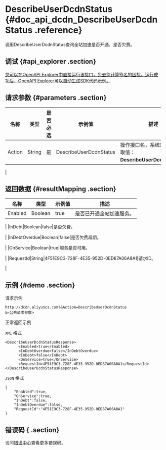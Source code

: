 # DescribeUserDcdnStatus {#doc_api_dcdn_DescribeUserDcdnStatus .reference}

调用DescribeUserDcdnStatus查询全站加速是否开通，是否欠费。

## 调试 {#api_explorer .section}

[您可以在OpenAPI Explorer中直接运行该接口，免去您计算签名的困扰。运行成功后，OpenAPI Explorer可以自动生成SDK代码示例。](https://api.aliyun.com/#product=dcdn&api=DescribeUserDcdnStatus&type=RPC&version=2018-01-15)

## 请求参数 {#parameters .section}

|名称|类型|是否必选|示例值|描述|
|--|--|----|---|--|
|Action|String|是|DescribeUserDcdnStatus|操作接口名，系统规定参数。取值：**DescribeUserDcdnStatus**。

 |

## 返回数据 {#resultMapping .section}

|名称|类型|示例值|描述|
|--|--|---|--|
|Enabled|Boolean|true|是否已开通全站加速服务。

 |
|InDebt|Boolean|false|是否欠费。

 |
|InDebtOverdue|Boolean|false|是否欠费超期。

 |
|OnService|Boolean|true|服务是否可用。

 |
|RequestId|String|4F51E9C3-728F-4E35-952D-0ED87A06A8A1|请求ID。

 |

## 示例 {#demo .section}

请求示例

``` {#request_demo}
http://dcdn.aliyuncs.com?&Action=DescribeUserDcdnStatus
&<公共请求参数>
```

正常返回示例

`XML` 格式

``` {#xml_return_success_demo}
<DescribeUserDcdnStatusResponse>
	  <Enabled>true</Enabled>
	  <InDebtOverdue>false</InDebtOverdue>
	  <InDebt>false</InDebt>
	  <OnService>true</OnService>
	  <RequestId>4F51E9C3-728F-4E35-952D-0ED87A06A8A1</RequestId>
</DescribeUserDcdnStatusResponse>
```

`JSON` 格式

``` {#json_return_success_demo}
{
	"Enabled":true,
	"OnService":true,
	"InDebt":false,
	"InDebtOverdue":false,
	"RequestId":"4F51E9C3-728F-4E35-952D-0ED87A06A8A1"
}
```

## 错误码 { .section}

访问[错误中心](https://error-center.aliyun.com/status/product/dcdn)查看更多错误码。

